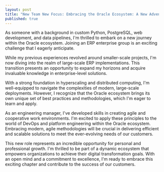 ```yaml
---
layout: post
title: "New Team New Focus: Embracing the Oracle Ecosystem: A New Adventure Awaits"
published: true
---
```


As someone with a background in custom Python, PostgreSQL, web development, and data pipelines, I'm thrilled to embark on a new journey within the Oracle ecosystem. Joining an ERP enterprise group is an exciting challenge that I eagerly anticipate.

While my previous experiences revolved around smaller-scale projects, I'm now diving into the realm of large-scale ERP implementations. This transition presents an opportunity to expand my horizons and acquire invaluable knowledge in enterprise-level solutions.

With a strong foundation in hyperscaling and distributed computing, I'm well-equipped to navigate the complexities of modern, large-scale deployments. However, I recognize that the Oracle ecosystem brings its own unique set of best practices and methodologies, which I'm eager to learn and apply.

As an engineering manager, I've developed skills in creating agile and cooperative work environments. I'm excited to apply these principles to the world of DevOps and platform engineering within the Oracle ecosystem. Embracing modern, agile methodologies will be crucial in delivering efficient and scalable solutions to meet the ever-evolving needs of our customers.

This new role represents an incredible opportunity for personal and professional growth. I'm thrilled to be part of a dynamic ecosystem that empowers organizations to achieve their digital transformation goals. With an open mind and a commitment to excellence, I'm ready to embrace this exciting chapter and contribute to the success of our customers.